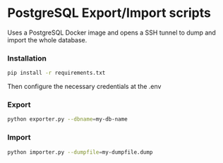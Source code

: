 # PostgreSQL Export/Import scripts
Uses a PostgreSQL Docker image and opens a SSH tunnel to dump and import the whole database.

### Installation
```sh
pip install -r requirements.txt
```
Then configure the necessary credentials at the .env

### Export
```sh
python exporter.py --dbname=my-db-name
```

### Import
```sh
python importer.py --dumpfile=my-dumpfile.dump
```